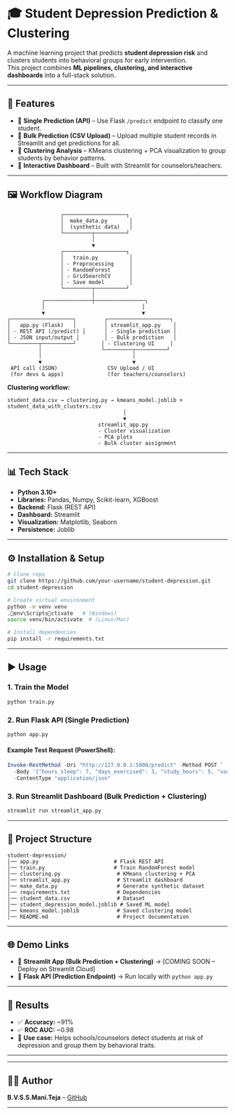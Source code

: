 # 🎓 Student Depression Prediction & Clustering

A machine learning project that predicts **student depression risk** and clusters students into behavioral groups for early intervention.  
This project combines **ML pipelines, clustering, and interactive dashboards** into a full-stack solution.

---

## 🚀 Features
- 🔹 **Single Prediction (API)** – Use Flask `/predict` endpoint to classify one student.  
- 🔹 **Bulk Prediction (CSV Upload)** – Upload multiple student records in Streamlit and get predictions for all.  
- 🔹 **Clustering Analysis** – KMeans clustering + PCA visualization to group students by behavior patterns.  
- 🔹 **Interactive Dashboard** – Built with Streamlit for counselors/teachers.  

---

## 🖼️ Workflow Diagram

```
                 ┌────────────────────┐
                 │  make_data.py       │
                 │  (synthetic data)   │
                 └─────────┬──────────┘
                           │
                           ▼
                 ┌────────────────────┐
                 │   train.py          │
                 │ - Preprocessing     │
                 │ - RandomForest      │
                 │ - GridSearchCV      │
                 │ - Save model        │
                 └─────────┬──────────┘
                           │
           ┌───────────────┼────────────────┐
           │                               │
           ▼                               ▼
┌────────────────────┐         ┌────────────────────┐
│   app.py (Flask)   │         │ streamlit_app.py    │
│ - REST API (/predict) │      │ - Single prediction │
│ - JSON input/output │        │ - Bulk prediction   │
└─────────┬──────────┘        │ - Clustering UI     │
          │                   └─────────┬──────────┘
          │                             │
          ▼                             ▼
 API call (JSON)                CSV Upload / UI
 (for devs & apps)              (for teachers/counselors)
```

**Clustering workflow:**

```
student_data.csv → clustering.py → kmeans_model.joblib + student_data_with_clusters.csv
                                     │
                                     ▼
                             streamlit_app.py
                             - Cluster visualization
                             - PCA plots
                             - Bulk cluster assignment
```

---

## 📊 Tech Stack
- **Python 3.10+**  
- **Libraries:** Pandas, Numpy, Scikit-learn, XGBoost  
- **Backend:** Flask (REST API)  
- **Dashboard:** Streamlit  
- **Visualization:** Matplotlib, Seaborn  
- **Persistence:** Joblib  

---

## ⚙️ Installation & Setup

```bash
# Clone repo
git clone https://github.com/your-username/student-depression.git
cd student-depression

# Create virtual environment
python -m venv venv
.env\Scriptsctivate   # (Windows)
source venv/bin/activate  # (Linux/Mac)

# Install dependencies
pip install -r requirements.txt
```

---

## ▶️ Usage

### 1. Train the Model
```bash
python train.py
```

### 2. Run Flask API (Single Prediction)
```bash
python app.py
```

#### Example Test Request (PowerShell):
```powershell
Invoke-RestMethod -Uri "http://127.0.0.1:5000/predict" -Method POST `
  -Body '{"hours_sleep": 7, "days_exercised": 3, "study_hours": 5, "social_score": 6, "attendance_pct": 85, "gpa": 7.5, "family_support": 1, "screen_time": 4, "concentration_issues": 0, "appetite_change": "no"}' `
  -ContentType "application/json"
```

### 3. Run Streamlit Dashboard (Bulk Prediction + Clustering)
```bash
streamlit run streamlit_app.py
```

---

## 📂 Project Structure
```
student-depression/
│── app.py                        # Flask REST API
│── train.py                      # Train RandomForest model
│── clustering.py                  # KMeans clustering + PCA
│── streamlit_app.py               # Streamlit dashboard
│── make_data.py                   # Generate synthetic dataset
│── requirements.txt               # Dependencies
│── student_data.csv               # Dataset
│── student_depression_model.joblib # Saved ML model
│── kmeans_model.joblib            # Saved clustering model
│── README.md                      # Project documentation
```

---

## 🌐 Demo Links
- 🔗 **Streamlit App (Bulk Prediction + Clustering)** → [COMING SOON – Deploy on Streamlit Cloud]  
- 🔗 **Flask API (Prediction Endpoint)** → Run locally with `python app.py`

---

## 📌 Results
- ✅ **Accuracy:** ~91%  
- ✅ **ROC AUC:** ~0.98  
- 🎯 **Use case:** Helps schools/counselors detect students at risk of depression and group them by behavioral traits.  

---

 

---

## 👨‍💻 Author
**B.V.S.S.Mani.Teja** –  [GitHub](https://github.com/Mani-005)

---

